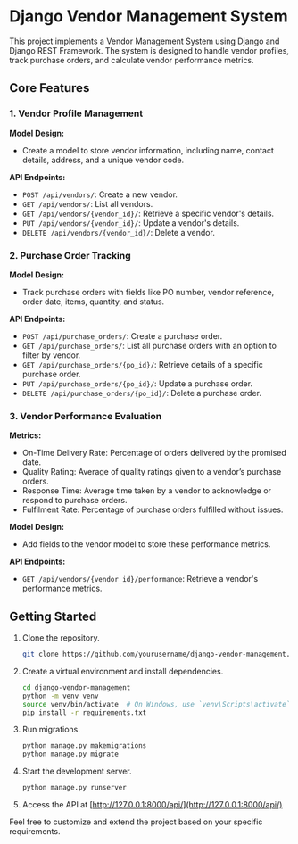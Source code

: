 # Django Vendor Management System

This project implements a Vendor Management System using Django and Django REST Framework. The system is designed to handle vendor profiles, track purchase orders, and calculate vendor performance metrics.

## Core Features

### 1. Vendor Profile Management

**Model Design:**
- Create a model to store vendor information, including name, contact details, address, and a unique vendor code.

**API Endpoints:**
- `POST /api/vendors/`: Create a new vendor.
- `GET /api/vendors/`: List all vendors.
- `GET /api/vendors/{vendor_id}/`: Retrieve a specific vendor's details.
- `PUT /api/vendors/{vendor_id}/`: Update a vendor's details.
- `DELETE /api/vendors/{vendor_id}/`: Delete a vendor.

### 2. Purchase Order Tracking

**Model Design:**
- Track purchase orders with fields like PO number, vendor reference, order date, items, quantity, and status.

**API Endpoints:**
- `POST /api/purchase_orders/`: Create a purchase order.
- `GET /api/purchase_orders/`: List all purchase orders with an option to filter by vendor.
- `GET /api/purchase_orders/{po_id}/`: Retrieve details of a specific purchase order.
- `PUT /api/purchase_orders/{po_id}/`: Update a purchase order.
- `DELETE /api/purchase_orders/{po_id}/`: Delete a purchase order.

### 3. Vendor Performance Evaluation

**Metrics:**
- On-Time Delivery Rate: Percentage of orders delivered by the promised date.
- Quality Rating: Average of quality ratings given to a vendor’s purchase orders.
- Response Time: Average time taken by a vendor to acknowledge or respond to purchase orders.
- Fulfilment Rate: Percentage of purchase orders fulfilled without issues.

**Model Design:**
- Add fields to the vendor model to store these performance metrics.

**API Endpoints:**
- `GET /api/vendors/{vendor_id}/performance`: Retrieve a vendor's performance metrics.

## Getting Started

1. Clone the repository.
   ```bash
   git clone https://github.com/yourusername/django-vendor-management.git
   ```

2. Create a virtual environment and install dependencies.
   ```bash
   cd django-vendor-management
   python -m venv venv
   source venv/bin/activate  # On Windows, use `venv\Scripts\activate`
   pip install -r requirements.txt
   ```

3. Run migrations.
   ```bash
   python manage.py makemigrations
   python manage.py migrate
   ```

4. Start the development server.
   ```bash
   python manage.py runserver
   ```

5. Access the API at [http://127.0.0.1:8000/api/](http://127.0.0.1:8000/api/)

Feel free to customize and extend the project based on your specific requirements.